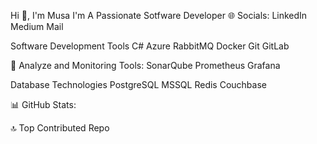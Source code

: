 Hi 👋, I'm Musa
I'm A Passionate Sotfware Developer
🌐 Socials:
LinkedIn Medium Mail

Software Development Tools
C# Azure RabbitMQ Docker Git GitLab

🔎 Analyze and Monitoring Tools:
SonarQube Prometheus Grafana

Database Technologies
PostgreSQL MSSQL Redis Couchbase

📊 GitHub Stats:



🔝 Top Contributed Repo
